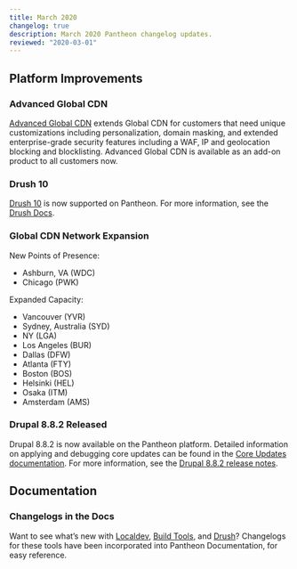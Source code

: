 ```yaml
---
title: March 2020
changelog: true
description: March 2020 Pantheon changelog updates.
reviewed: "2020-03-01"
---
```


## Platform Improvements

### Advanced Global CDN

[Advanced Global CDN](/advanced-global-cdn) extends Global CDN for customers that need unique customizations including personalization, domain masking, and extended enterprise-grade security features including a WAF, IP and geolocation blocking and blocklisting. Advanced Global CDN is available as an add-on product to all customers now.

<!-- excerpt -->

### Drush 10

[Drush 10](/drush) is now supported on Pantheon. For more information, see the [Drush Docs](/docs/drush).

### Global CDN Network Expansion

New Points of Presence:

- Ashburn, VA (WDC)
- Chicago (PWK)

Expanded Capacity:

- Vancouver (YVR)
- Sydney, Australia (SYD)
- NY (LGA)
- Los Angeles (BUR)
- Dallas (DFW)
- Atlanta (FTY)
- Boston (BOS)
- Helsinki (HEL)
- Osaka (ITM)
- Amsterdam (AMS)

### Drupal 8.8.2 Released

Drupal 8.8.2 is now available on the Pantheon platform. Detailed information on applying and debugging core updates can be found in the [Core Updates documentation](/core-updates). For more information, see the [Drupal 8.8.2 release notes](https://www.drupal.org/project/drupal/releases/8.8.2).

## Documentation

### Changelogs in the Docs

Want to see what’s new with [Localdev](/localdev#changelog), [Build Tools](/guides/build-tools), and [Drush](/drush#changelog)? Changelogs for these tools have been incorporated into Pantheon Documentation, for easy reference.
